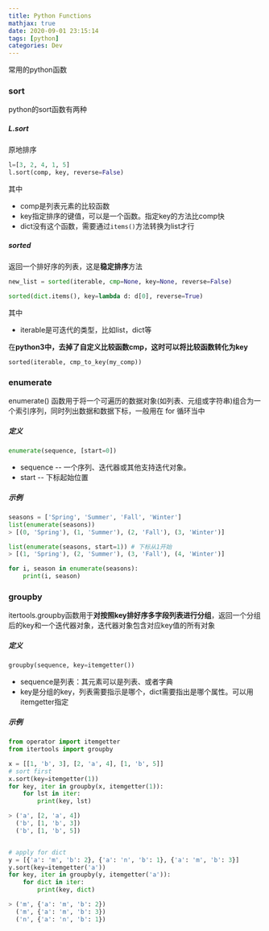 ```yaml
---
title: Python Functions
mathjax: true
date: 2020-09-01 23:15:14
tags: [python]
categories: Dev
---
```


常用的python函数

### sort
python的sort函数有两种
##### L.sort
原地排序
```python
l=[3, 2, 4, 1, 5]
l.sort(comp, key, reverse=False)
```
其中
- comp是列表元素的比较函数
- key指定排序的键值，可以是一个函数。指定key的方法比comp快
- dict没有这个函数，需要通过`items()`方法转换为list才行

##### sorted
返回一个排好序的列表，这是**稳定排序**方法
```python
new_list = sorted(iterable, cmp=None, key=None, reverse=False)

sorted(dict.items(), key=lambda d: d[0], reverse=True)
```
其中
- iterable是可迭代的类型，比如list，dict等


在**python3中，去掉了自定义比较函数cmp，这时可以将比较函数转化为key**
```
sorted(iterable, cmp_to_key(my_comp))
```

### enumerate
enumerate() 函数用于将一个可遍历的数据对象(如列表、元组或字符串)组合为一个索引序列，同时列出数据和数据下标，一般用在 for 循环当中

##### 定义
```python
enumerate(sequence, [start=0])
```
- sequence -- 一个序列、迭代器或其他支持迭代对象。
- start -- 下标起始位置
 
##### 示例
```python
seasons = ['Spring', 'Summer', 'Fall', 'Winter']
list(enumerate(seasons))
> [(0, 'Spring'), (1, 'Summer'), (2, 'Fall'), (3, 'Winter')]

list(enumerate(seasons, start=1)) # 下标从1开始
> [(1, 'Spring'), (2, 'Summer'), (3, 'Fall'), (4, 'Winter')]

for i, season in enumerate(seasons):
    print(i, season)
```

### groupby
itertools.groupby函数用于**对按照key排好序多字段列表进行分组**，返回一个分组后的key和一个迭代器对象，迭代器对象包含对应key值的所有对象

##### 定义
```python
groupby(sequence, key=itemgetter())
```
- sequence是列表：其元素可以是列表、或者字典
- key是分组的key，列表需要指示是哪个，dict需要指出是哪个属性。可以用itemgetter指定

##### 示例
```python
from operator import itemgetter
from itertools import groupby

x = [[1, 'b', 3], [2, 'a', 4], [1, 'b', 5]]
# sort first
x.sort(key=itemgetter(1))
for key, iter in groupby(x, itemgetter(1)):
    for lst in iter:
        print(key, lst)

> ('a', [2, 'a', 4])
  ('b', [1, 'b', 3])
  ('b', [1, 'b', 5])


# apply for dict
y = [{'a': 'm', 'b': 2}, {'a': 'n', 'b': 1}, {'a': 'm', 'b': 3}]
y.sort(key=itemgetter('a'))
for key, iter in groupby(y, itemgetter('a')):
    for dict in iter:
        print(key, dict)

> ('m', {'a': 'm', 'b': 2})
  ('m', {'a': 'm', 'b': 3})
  ('n', {'a': 'n', 'b': 1})
```


